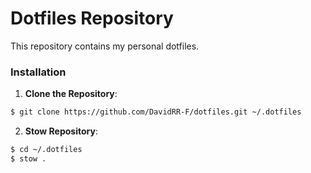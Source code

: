 # Dotfiles Repository

This repository contains my personal dotfiles.

### Installation

1. **Clone the Repository**:

```bash
$ git clone https://github.com/DavidRR-F/dotfiles.git ~/.dotfiles
```

2. **Stow Repository**:

```bash 
$ cd ~/.dotfiles
$ stow .
```
